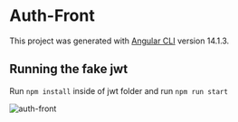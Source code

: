 # Auth-Front

This project was generated with [Angular CLI](https://github.com/angular/angular-cli) version 14.1.3.

## Running the fake jwt

Run `npm install` inside of jwt folder and run `npm run start`

![auth-front](https://user-images.githubusercontent.com/79701214/203623343-0699a29f-3b3d-453d-9144-0aaa6fe11535.gif)
